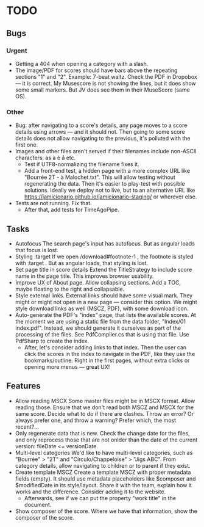 
# TODO

## Bugs

### Urgent

- Getting a 404 when opening a category with a slash.
- The image/PDF for scores should have bars above the repeating sections "1" and "2". Example: 7-beat waltz.
    Check the PDF in Dropobox — it is correct.
    My Musescore is not showing the lines, but it does show some small markers. But JV does see them in their MuseScore (same OS).

### Other

- Bug: after navigating to a score's details, any page moves to a score details using arrows — and it should not.
    Then going to some score details does not allow navigating to the previous, it's polluted with the first one.
- Images and other files aren't served if their filenames include non-ASCII characters: as à é å etc.
  - Test if UTF8-normalizing the filename fixes it.
  - Add a front-end test, a hidden page with a more complex URL like "Bourrée 2T - à Malochet.txt".
        This will allow testing without regenerating the data.
        Then it's easier to play-test with possible solutions.
        Ideally we deploy not to live, but to an alternative URL like <https://jamicionario.github.io/jamicionario-staging/> or wherever else.
- Tests are not running. Fix that.
  - After that, add tests for TimeAgoPipe.

## Tasks

- Autofocus
    The search page's input has autofocus.
    But as angular loads that focus is lost.
- Styling :target
    If we open /download#footnote-1 , the footnote is styled with :target .
    But as angular loads, that styling is lost.
- Set page title in score details
    Extend the TitleStrategy to include score name in the page title.
    This improves browser usability.
- Improve UX of About page.
    Allow collapsing sections.
    Add a TOC, maybe floating to the right and collapsable.
- Style external links.
    External links should have some visual mark.
    They might or might not open in a new page — consider this option.
    We might style download links as well (MSCZ, PDF), with some download icon.
- Auto-generate the PDF's "index" page, that lists the available scores.
    At the moment we are using a static file from the data folder, "Index/01 index.pdf".
    Instead, we should generate it ourselves as part of the processing of the files.
    See PdfCompiler.cs that is using that file. Use PdfSharp to create the index.
  - After, let's consider adding links to that index.
        Then the user can click the scores in the index to navigate in the PDF, like they use the bookmarks/outline.
        Right in the first pages, without extra clicks or opening more menus — great UX!

## Features

- Allow reading MSCX
    Some master files might be in MSCX format.
    Allow reading those.
    Ensure that we don't read both MSCZ and MSCX for the same score.
        Decide what to do if there are clashes. Throw an error? Or always prefer one, and throw a warning? Prefer which, the most recent?...
- Only regenerate data that is new.
    Check the change date for the files, and only reprocess those that are not onlder than the date of the current version: fileDate <= versionDate.
- Multi-level categories
    We'd like to have multi-level categories, such as "Bourrée" > "2T" and "Círculo/Chappeloise" > "Jigs ABC".
    From category details, allow navigating to children or to parent if they exist.
- Create template MSCZ
    Create a template MSCZ with proper metadata fields (empty).
    It should use metadata placeholders like $composer and $modifiedDate in its style/layout.
    Share it with the team, explain how it works and the difference.
    Consider adding it to the website.
  - Afterwards, see if we can put the property "work title" in the document.
- Show composer of the score.
    Where we have that information, show the composer of the score.
